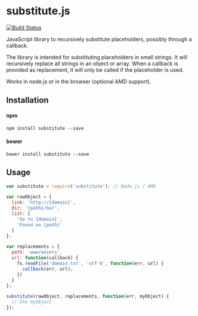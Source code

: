 # substitute.js
[![Build Status](https://travis-ci.org/jasny/substitute.js.svg?branch=master)](https://travis-ci.org/jasny/substitute.js)

JavaScript library to recursively substitute placeholders, possibly through a callback.

The library is intended for substituting placeholders in small strings. It will recursively replace all strings in an
object or array. When a callback is provided as replacement, it will only be called if the placeholder is used.

Works in node.js or in the browser (optional AMD support).


## Installation

#### npm

    npm install substitute --save
   
#### bower

    bower install substitute --save
    
   
## Usage

```js
var substitute = require('substitute'); // Node.js / AMD

var rawObject = {
  link: 'http://{domain}',
  dir: '{path}/bar',
  list: [
    'Go to {domain}',
    'Found on {path}'
  ]
};

var replacements = {
  path: 'www/assets',
  url: function(callback) {
    fs.readFile('domain.txt', 'utf-8', function(err, url) {
      callback(err, url);
    })
  }
};

substitute(rawObject, replacements, function(err, myObject) {
  // Use myObject
});
```

